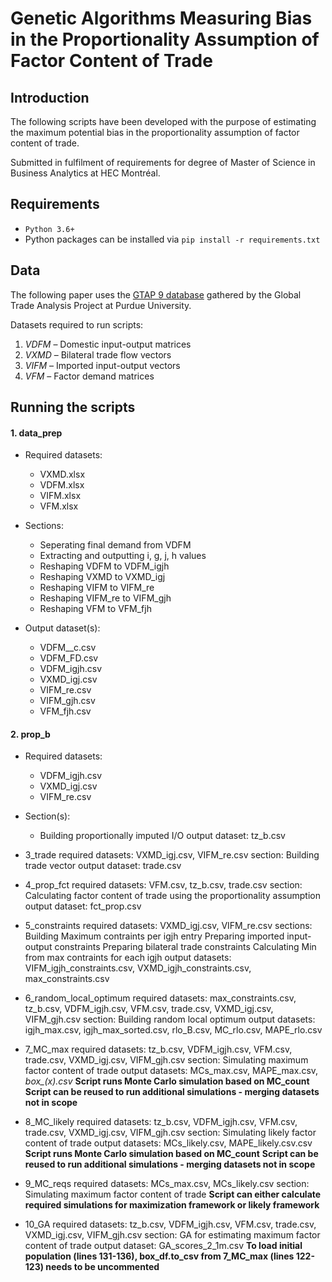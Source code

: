 # Genetic Algorithms Measuring Bias in the Proportionality Assumption of Factor Content of Trade

## Introduction
The following scripts have been developed with the purpose of estimating the maximum potential bias in the proportionality assumption of factor content of trade.

Submitted in fulfilment of requirements for degree of Master of Science in Business Analytics at HEC Montréal.


## Requirements
- `Python 3.6+`
- Python packages can be installed via `pip install -r requirements.txt`

## Data
The following paper uses the [GTAP 9 database](https://www.gtap.agecon.purdue.edu/databases/v9/) gathered by the Global Trade Analysis Project at Purdue University.

Datasets required to run scripts:
1. _VDFM_ – Domestic input-output matrices 
2. _VXMD_ – Bilateral trade flow vectors 
3. _VIFM_ – Imported input-output vectors 
4. _VFM_ – Factor demand matrices 

## Running the scripts

#### 1. data_prep
* Required datasets:
  * VXMD.xlsx
  * VDFM.xlsx
  * VIFM.xlsx
  * VFM.xlsx

* Sections:
  * Seperating final demand from VDFM
  * Extracting and outputting i, g, j, h values
  * Reshaping VDFM to VDFM_igjh
  * Reshaping VXMD to VXMD_igj
  * Reshaping VIFM to VIFM_re
  * Reshaping VIFM_re to VIFM_gjh
  * Reshaping VFM to VFM_fjh

* Output dataset(s): 
  * VDFM__c.csv
  * VDFM_FD.csv
  * VDFM_igjh.csv
  * VXMD_igj.csv
  * VIFM_re.csv
  * VIFM_gjh.csv
  * VFM_fjh.csv 

#### 2. prop_b
* Required datasets:
  * VDFM_igjh.csv
  * VXMD_igj.csv
  * VIFM_re.csv

* Section(s): 
  * Building proportionally imputed I/O
output dataset: tz_b.csv

- 3_trade
required datasets: VXMD_igj.csv, VIFM_re.csv
section: Building trade vector
output dataset: trade.csv

- 4_prop_fct
required datasets: VFM.csv, tz_b.csv, trade.csv
section: Calculating factor content of trade using the proportionality assumption
output dataset: fct_prop.csv

- 5_constraints
required datasets: VXMD_igj.csv, VIFM_re.csv
sections:
	Building Maximum contraints per igjh entry
	Preparing imported input-output constraints
	Preparing bilateral trade constraints
	Calculating Min from max contraints for each igjh
output datasets: VIFM_igjh_constraints.csv, VXMD_igjh_constraints.csv, max_constraints.csv

- 6_random_local_optimum
required datasets: max_constraints.csv, tz_b.csv, VDFM_igjh.csv, VFM.csv, trade.csv, VXMD_igj.csv, VIFM_gjh.csv
section: Building random local optimum
output datasets: igjh_max.csv, igjh_max_sorted.csv, rlo_B.csv, MC_rlo.csv, MAPE_rlo.csv

- 7_MC_max
required datasets: tz_b.csv, VDFM_igjh.csv, VFM.csv, trade.csv, VXMD_igj.csv, VIFM_gjh.csv
section: Simulating maximum factor content of trade
output datasets: MCs_max.csv, MAPE_max.csv, *box_(x).csv*
**Script runs Monte Carlo simulation based on MC_count**
**Script can be reused to run additional simulations - merging datasets not in scope**

- 8_MC_likely
required datasets: tz_b.csv, VDFM_igjh.csv, VFM.csv, trade.csv, VXMD_igj.csv, VIFM_gjh.csv
section: Simulating likely factor content of trade
output datasets: MCs_likely.csv, MAPE_likely.csv.csv
**Script runs Monte Carlo simulation based on MC_count**
**Script can be reused to run additional simulations - merging datasets not in scope**

- 9_MC_reqs
required datasets: MCs_max.csv, MCs_likely.csv
section: Simulating maximum factor content of trade
	**Script can either calculate required simulations for maximization framework or likely framework**

- 10_GA
required datasets: tz_b.csv, VDFM_igjh.csv, VFM.csv, trade.csv, VXMD_igj.csv, VIFM_gjh.csv
section: GA for estimating maximum factor content of trade
output dataset: GA_scores_2_1m.csv
**To load initial population (lines 131-136), box_df.to_csv from 7_MC_max (lines 122-123) needs to be uncommented**


